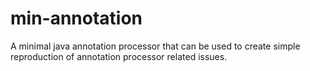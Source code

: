 # min-annotation

A minimal java annotation processor that can be used to create simple reproduction of annotation processor related issues.
